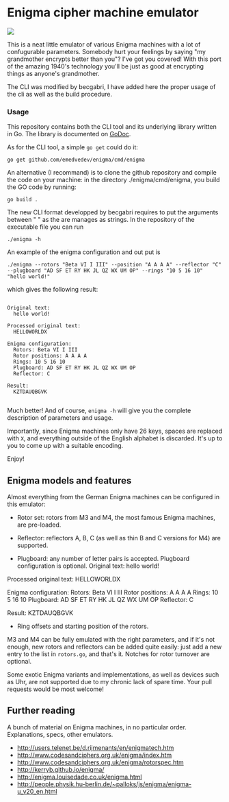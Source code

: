 # Enigma cipher machine emulator

![](https://www.dropbox.com/s/5wb3u29ybxrzphl/Screenshot%202016-11-25%2015.34.47.png?dl=1)

This is a neat little emulator of various Enigma machines with a lot of
confugurable parameters. Somebody hurt your feelings by saying "my grandmother
encrypts better than you"? I've got you covered! With this port of the amazing
1940's technology you'll be just as good at encrypting things as anyone's
grandmother.

The CLI was modified by becgabri, I have added here the proper usage of the cli as well as the build procedure.

### Usage

This repository contains both the CLI tool and its underlying library written in Go.
The library is documented on [GoDoc](https://godoc.org/github.com/emedvedev/enigma).

As for the CLI tool, a simple `go get` could do it:

```
go get github.com/emedvedev/enigma/cmd/enigma
```
An alternative (I recommand) is to clone the github repository and compile the code on your machine:
in the directory ./enigma/cmd/enigma, you build the GO code by running:

```
go build .

```

The new CLI format developped by becgabri requires to put the arguments between  " " as the are manages as strings.
In the repository of the executable file you can run
```
./enigma -h
```
An example of the enigma configuration and out put is 

```
./enigma --rotors "Beta VI I III" --position "A A A A" --reflector "C" --plugboard "AD SF ET RY HK JL QZ WX UM OP" --rings "10 5 16 10" "hello world!"

```

which gives the following result:

```

Original text:
  hello world!

Processed original text:
  HELLOWORLDX

Enigma configuration:
  Rotors: Beta VI I III
  Rotor positions: A A A A
  Rings: 10 5 16 10
  Plugboard: AD SF ET RY HK JL QZ WX UM OP
  Reflector: C

Result:
  KZTDAUQBGVK
  
```

Much better! And of course, `enigma -h` will give you the complete description of
parameters and usage.

Importantly, since Enigma machines only have 26 keys, spaces are replaced with `X`,
and everything outside of the English alphabet is discarded. It's up to you to
come up with a suitable encoding.

Enjoy!

## Enigma models and features

Almost everything from the German Enigma machines can be configured in this
emulator:

* Rotor set: rotors from M3 and M4, the most famous Enigma machines, are
  pre-loaded.

* Reflector: reflectors A, B, C (as well as thin B and C versions for M4) are
  supported.

* Plugboard: any number of letter pairs is accepted. Plugboard configuration
  is optional.
Original text:
  hello world!

Processed original text:
  HELLOWORLDX

Enigma configuration:
  Rotors: Beta VI I III
  Rotor positions: A A A A
  Rings: 10 5 16 10
  Plugboard: AD SF ET RY HK JL QZ WX UM OP
  Reflector: C

Result:
  KZTDAUQBGVK
* Ring offsets and starting position of the rotors.

M3 and M4 can be fully emulated with the right parameters, and if it's
not enough, new rotors and reflectors can be added quite easily: just
add a new entry to the list in `rotors.go`, and that's it. Notches for
rotor turnover are optional.

Some exotic Enigma variants and implementations, as well
as devices such as Uhr, are not supported due to my chronic lack of
spare time. Your pull requests would be most welcome!

## Further reading

A bunch of material on Enigma machines, in no particular order. Explanations, specs,
other emulators.

- http://users.telenet.be/d.rijmenants/en/enigmatech.htm
- http://www.codesandciphers.org.uk/enigma/index.htm
- http://www.codesandciphers.org.uk/enigma/rotorspec.htm
- http://kerryb.github.io/enigma/
- http://enigma.louisedade.co.uk/enigma.html
- http://people.physik.hu-berlin.de/~palloks/js/enigma/enigma-u_v20_en.html
